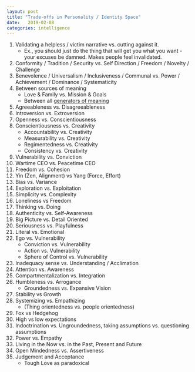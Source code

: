 ```yaml
---
layout: post
title: "Trade-offs in Personality / Identity Space"
date:   2019-02-08
categories: intelligence
---
```

1. Validating a helpless / victim narrative vs. cutting against it.
   * Ex., you should just do the thing that will get you what you want - your excuses be damned. Makes people feel invalidated.
2. Conformity / Tradition / Security vs. Self Direction / Freedom / Novelty / Challenge
3. Benevolence / Universalism / Inclusiveness / Communal vs. Power / Achievement / Dominance / Systematicity
4. Between sources of meaning
   * Love & Family vs. Mission & Goals
   * Between all [generators of meaning](https://docs.google.com/document/d/14sOQTdcjW5ow77oS7Kv-NPVAGNQ6nuuUhxB7zzzQSVY/edit?usp=sharing)
5. Agreeableness vs. Disagreeableness
6. Introversion vs. Extroversion
7. Openness vs. Conscientiousness
8. Conscientiousness vs. Creativity
   * Accountability vs. Creativity
   * Measurability vs. Creativity
   * Regimentedness vs. Creativity
   * Consistency vs. Creativity
9. Vulnerability vs. Conviction
10. Wartime CEO vs. Peacetime CEO
11. Freedom vs. Cohesion
12. Yin (Zen, Alignment) vs Yang (Force, Effort)
13. Bias vs. Variance
14. Exploration vs. Exploitation
15. Simplicity vs. Complexity
16. Loneliness vs Freedom
17. Thinking vs. Doing
18. Authenticity vs. Self-Awareness
19. Big Picture vs. Detail Oriented
20. Seriousness vs. Playfulness
21. Literal vs. Emotional
22. Ego vs. Vulnerability
    * Conviction vs. Vulnerability
    * Action vs. Vulnerability
    * Sphere of Control vs. Vulnerability
23. Inadequacy sense vs. Understanding / Acclimation
24. Attention vs. Awareness
25. Compartmentalization vs. Integration
26. Humbleness vs. Arrogance
    * Groundedness vs. Expansive Vision
27. Stability vs Growth
28. Systemizing vs. Empathizing
    * (Thing orientedness vs. people orientedness)
29. Fox vs Hedgehog
30. High vs low expectations
31. Indoctrination vs. Ungroundedness, taking assumptions vs. questioning assumptions
32. Power vs. Empathy
33. Living in the Now vs. in the Past, Present and Future
34. Open Mindedness vs. Assertiveness
35. Judgement and Acceptance
    * Tough Love as paradoxical
